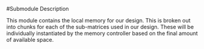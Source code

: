 #Submodule Description

This module contains the local memory for our design. This is broken out into chunks for each of the sub-matrices used in our design. These will be individually instantiated by the memory controller based on the final amount of available space. 